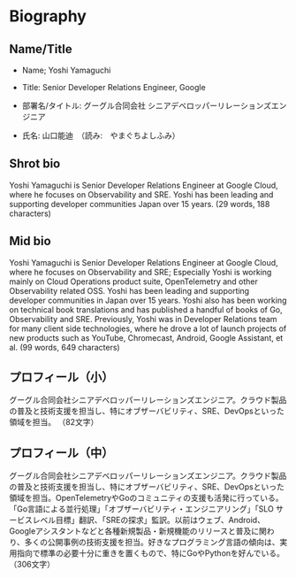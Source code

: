# Biography

## Name/Title

- Name; Yoshi Yamaguchi
- Title: Senior Developer Relations Engineer, Google

- 部署名/タイトル: グーグル合同会社 シニアデベロッパーリレーションズエンジニア
- 氏名: 山口能迪　（読み:　やまぐちよしふみ）

## Shrot bio

Yoshi Yamaguchi is Senior Developer Relations Engineer at Google Cloud, where he focuses on Observability and SRE. Yoshi has been leading and supporting developer communities  Japan over 15 years.
(29 words, 188 characters)

## Mid bio

Yoshi Yamaguchi is Senior Developer Relations Engineer at Google Cloud, where he focuses on Observability and SRE; Especially Yoshi is working mainly on Cloud Operations product suite, OpenTelemetry and other Observability related OSS. Yoshi has been leading and supporting developer communities in Japan over 15 years. Yoshi also has been working on technical book translations and has published a handful of books of Go, Observability and SRE. Previously, Yoshi was in Developer Relations team for many client side technologies, where he drove a lot of launch projects of new products such as YouTube, Chromecast, Android, Google Assistant, et al.
(99 words, 649 characters)

## プロフィール（小）

グーグル合同会社シニアデベロッパーリレーションズエンジニア。クラウド製品の普及と技術支援を担当し、特にオブザーバビリティ、SRE、DevOpsといった領域を担当。
（82文字）

## プロフィール（中）

グーグル合同会社シニアデベロッパーリレーションズエンジニア。クラウド製品の普及と技術支援を担当し、特にオブザーバビリティ、SRE、DevOpsといった領域を担当。OpenTelemetryやGoのコミュニティの支援も活発に行っている。「Go言語による並行処理」「オブザーバビリティ・エンジニアリング」「SLO サービスレベル目標」翻訳、「SREの探求」監訳。以前はウェブ、Android、Googleアシスタントなどと各種新規製品・新規機能のリリースと普及に関わり、多くの公開事例の技術支援を担当。好きなプログラミング言語の傾向は、実用指向で標準の必要十分に重きを置くもので、特にGoやPythonを好んでいる。
（306文字）
